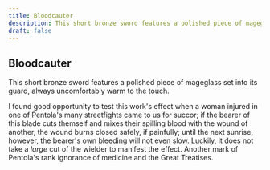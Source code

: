 ```yaml
---
title: Bloodcauter
description: This short bronze sword features a polished piece of mageglass set into its guard, always uncomfortably warm to the touch....
draft: false
---
```


## Bloodcauter

This short bronze sword features a polished piece of mageglass set into its guard, always uncomfortably warm to the touch.

I found good opportunity to test this work's effect when a woman injured in one of Pentola's many streetfights came to us for succor; if the bearer of this blade cuts themself and mixes their spilling blood with the wound of another, the wound burns closed safely, if painfully; until the next sunrise, however, the bearer's own bleeding will not even slow. Luckily, it does not take a _large_ cut of the wielder to manifest the effect. Another mark of Pentola's rank ignorance of medicine and the Great Treatises.

